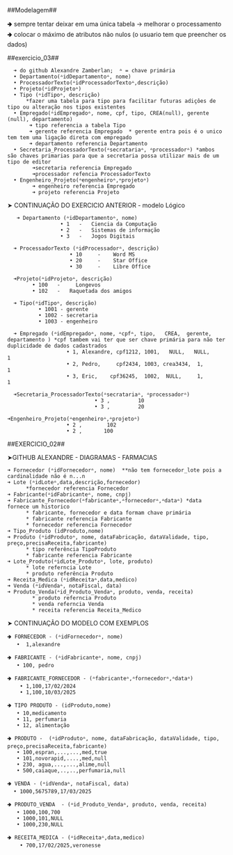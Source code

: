 ##Modelagem##

🢂 sempre tentar deixar em uma única tabela -> melhorar o processamento
🢂 colocar o máximo de atributos não nulos (o usuario tem que preencher os dados)
  
##exercicio_03##

      ➜ do github Alexandre Zamberlan;  ᐞ = chave primária
      • Departamento(ᐞidDepartamentoᐞ, nome)
      • ProcessadorTexto(ᐞidProcessadorTextoᐞ,descrição)
      • Projeto(ᐞidProjetoᐞ)
      • Tipo (ᐞidTipoᐞ, descrição)
          *fazer uma tabela para tipo para facilitar futuras adiçôes de tipo ou alteração nos tipos existentes
      • Empregado(ᐞidEmpregadoᐞ, nome, cpf, tipo, CREA(null), gerente (null), departamento)  
           ➜ tipo referencia a tabela Tipo
           ➜ gerente referencia Empregado  * gerente entra pois é o unico tem tem uma ligação direta com empregado
           ➜ departamento referencia Departamento
      • Secretaria_ProcessadorTexto(ᐞsecratariaᐞ, ᐞprocessadorᐞ) *ambos são chaves primarias para que a secretaria possa utilizar mais de um tipo de editor
            ➜secretaria referencia Empregado
            ➜processador refencia ProcessadorTexto
      • Engenheiro_Projeto(ᐞengenheiroᐞ,ᐞprojetoᐞ)
            ➜ engenheiro referencia Empregado
            ➜ projeto referencia Projeto

   ➤ CONTINUAÇÃO DO EXERCICIO ANTERIOR - modelo Lógico
   
       ➜ Departamento (ᐞidDepartamentoᐞ, nome)
                     • 1   -   Ciencia da Computação
                     • 2   -   Sistemas de informação
                     • 3   -   Jogos Digitais

      ➜ ProcessadorTexto (ᐞidProcessadorᐞ, descrição)
                        • 10     -    Word MS
                        • 20     -    Star Office
                        • 30     -    Libre Office

      ➜Projeto(ᐞidProjetoᐞ, descrição)
            • 100   -     Longevos
            • 102   -   Raquetada dos amigos

      ➜ Tipo(ᐞidTipoᐞ, descrição)
              • 1001 - gerente
              • 1002 - secretaria
              • 1003 - engenheiro

      ➜ Empregado (ᐞidEmpregadoᐞ, nome, ᐞcpfᐞ, tipo,   CREA,  gerente, departamento ) *cpf tambem vai ter que ser chave primária para não ter duplicidade de dados cadastrados
                       • 1, Alexandre, cpf1212, 1001,   NULL,   NULL,     1
                       • 2, Pedro,     cpf2434, 1003, crea3434,  1,       1
                       • 3, Eric,    cpf36245,  1002,  NULL,     1,       1

      ➜Secretaria_ProcessadorTexto(ᐞsecratariaᐞ, ᐞprocessadorᐞ)
                                • 3 ,         10
                                • 3 ,         20

    ➜Engenheiro_Projeto(ᐞengenheiroᐞ,ᐞprojetoᐞ)
                       • 2 ,        102
                       • 2 ,       100


##EXERCICIO_02##

 ➤GITHUB ALEXANDRE - DIAGRAMAS - FARMACIAS
 
    ➜ Fornecedor (ᐞidFornecedorᐞ, nome)  **não tem fornecedor_lote pois a cardinalidade não é n...n
    ➜ Lote (ᐞidLoteᐞ,data,descrição,fornecedor)
          *fornecedor referencia Fornecedor
    ➜ Fabricante(ᐞidFabricanteᐞ, nome, cnpj)
    ➜ Fabricante_Fornecedor(ᐞfabricanteᐞ,ᐞfornecedorᐞ,ᐞdataᐞ) *data fornece um historico
          * fabricante, fornecedor e data formam chave primária
          * fabricante referencia Fabricante 
          * fornecedor referencia Fornecedor
    ➜ Tipo_Produto (idProduto,nome)
    ➜ Produto (ᐞidProdutoᐞ, nome, dataFabricação, dataValidade, tipo, preço,precisaReceita,fabricante)    
          * tipo referência TipoProduto
          * fabricante referencia Fabricante
    ➜ Lote_Produto(ᐞidLote_Produtoᐞ, lote, produto)
          * lote referncia Lote 
          * produto referência Produto
    ➜ Receita_Medica (ᐞidReceitaᐞ,data,medico)
    ➜ Venda (ᐞidVendaᐞ, notaFiscal, data) 
    ➜ Produto_Venda(ᐞid_Produto_Vendaᐞ, produto, venda, receita)
            * produto referncia Produto
            * venda referncia Venda
            * receita referencia Receita_Medico
            
➤ CONTINUAÇÃO DO MODELO COM EXEMPLOS

    🢂 FORNECEDOR - (ᐞidFornecedorᐞ, nome)
       •  1,alexandre

    🢂 FABRICANTE - (ᐞidFabricanteᐞ, nome, cnpj)
       • 100, pedro

    🢂 FABRICANTE_FORNECEDOR - (ᐞfabricanteᐞ,ᐞfornecedorᐞ,ᐞdataᐞ)
        • 1,100,17/02/2024
        • 1,100,10/03/2025

    🢂 TIPO PRODUTO - (idProduto,nome)
       • 10,medicamento
       • 11, perfumaria
       • 12, alimentação

    🢂 PRODUTO -  (ᐞidProdutoᐞ, nome, dataFabricação, dataValidade, tipo, preço,precisaReceita,fabricante) 
       • 100,espran,...,...,med,true
       • 101,novorapid,....,med,null
       • 230, agua,...,...,alime,null
       • 500,caiaque,..,..,perfumaria,null

    🢂 VENDA - (ᐞidVendaᐞ, notaFiscal, data)
      • 1000,5675789,17/03/2025

    🢂 PRODUTO_VENDA  - (ᐞid_Produto_Vendaᐞ, produto, venda, receita)
       • 1000,100,700
       • 1000,101,NULL
       • 1000,230,NULL

    🢂 RECEITA_MEDICA - (ᐞidReceitaᐞ,data,medico)
        • 700,17/02/2025,veronesse


    
